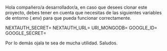 Hola compañero/a desarrollador/a, en caso que desees clonar este proyecto, debes tener en cuenta que necesitas de las siguientes variables de entorno (.env) para que pueda funcionar correctamente.

NEXTAUTH_SECRET=
NEXTAUTH_URL=
URI_MONGODB=
GOOGLE_ID=
GOOGLE_SECRET=

Por lo demás ojala te sea de mucha utilidad. Saludos.